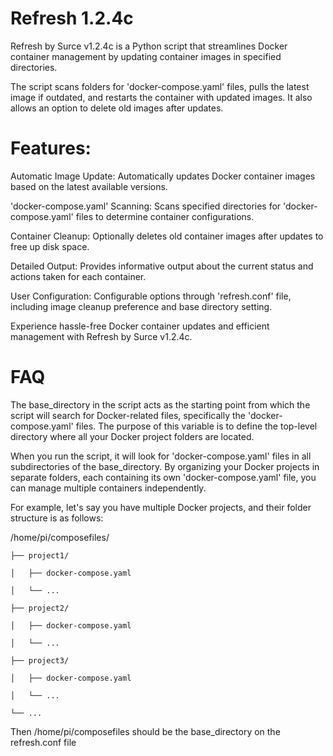 # Refresh 1.2.4c
Refresh by Surce v1.2.4c is a Python script that streamlines Docker container management by updating container images in specified directories.

The script scans folders for 'docker-compose.yaml' files, pulls the latest image if outdated, and restarts the container with updated images. It also allows an option to delete old images after updates.

# Features:

Automatic Image Update: Automatically updates Docker container images based on the latest available versions.

'docker-compose.yaml' Scanning: Scans specified directories for 'docker-compose.yaml' files to determine container configurations.

Container Cleanup: Optionally deletes old container images after updates to free up disk space.

Detailed Output: Provides informative output about the current status and actions taken for each container.

User Configuration: Configurable options through 'refresh.conf' file, including image cleanup preference and base directory setting.

Experience hassle-free Docker container updates and efficient management with Refresh by Surce v1.2.4c.

# FAQ
The base_directory in the script acts as the starting point from which the script will search for Docker-related files, specifically the 'docker-compose.yaml' files. The purpose of this variable is to define the top-level directory where all your Docker project folders are located.

When you run the script, it will look for 'docker-compose.yaml' files in all subdirectories of the base_directory. By organizing your Docker projects in separate folders, each containing its own 'docker-compose.yaml' file, you can manage multiple containers independently.

For example, let's say you have multiple Docker projects, and their folder structure is as follows:

/home/pi/composefiles/

    ├── project1/
    
    │   ├── docker-compose.yaml
    
    │   └── ...
    
    ├── project2/
    
    │   ├── docker-compose.yaml
    
    │   └── ...
    
    ├── project3/
    
    │   ├── docker-compose.yaml
    
    │   └── ...
    
    └── ...

Then /home/pi/composefiles should be the base_directory on the refresh.conf file
